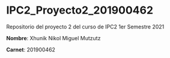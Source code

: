 # IPC2_Proyecto2_201900462

Repositorio del proyecto 2 del curso de IPC2 1er Semestre 2021

**Nombre**: Xhunik Nikol Miguel Mutzutz

**Carnet**: 201900462

